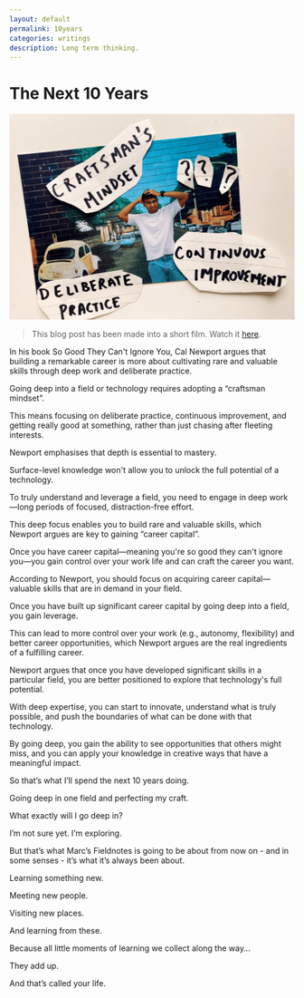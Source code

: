 ```yaml
---
layout: default
permalink: 10years
categories: writings
description: Long term thinking.
---
```


# The Next 10 Years

![10years](/assets/covers/10years.png)

> This blog post has been made into a short film. Watch it [here](https://www.youtube.com/watch?v=TU-UJ9Y7rr8).

In his book So Good They Can't Ignore You, Cal Newport argues that building a remarkable career is more about cultivating rare and valuable skills through deep work and deliberate practice.

Going deep into a field or technology requires adopting a “craftsman mindset”.

This means focusing on deliberate practice, continuous improvement, and getting really good at something, rather than just chasing after fleeting interests.

Newport emphasises that depth is essential to mastery.

Surface-level knowledge won't allow you to unlock the full potential of a technology.

To truly understand and leverage a field, you need to engage in deep work—long periods of focused, distraction-free effort.

This deep focus enables you to build rare and valuable skills, which Newport argues are key to gaining “career capital”.

Once you have career capital—meaning you're so good they can't ignore you—you gain control over your work life and can craft the career you want.

According to Newport, you should focus on acquiring career capital—valuable skills that are in demand in your field.

Once you have built up significant career capital by going deep into a field, you gain leverage.

This can lead to more control over your work (e.g., autonomy, flexibility) and better career opportunities, which Newport argues are the real ingredients of a fulfilling career.

Newport argues that once you have developed significant skills in a particular field, you are better positioned to explore that technology's full potential.

With deep expertise, you can start to innovate, understand what is truly possible, and push the boundaries of what can be done with that technology.

By going deep, you gain the ability to see opportunities that others might miss, and you can apply your knowledge in creative ways that have a meaningful impact.

So that’s what I’ll spend the next 10 years doing.

Going deep in one field and perfecting my craft.

What exactly will I go deep in?

I’m not sure yet. I’m exploring.

But that’s what Marc’s Fieldnotes is going to be about from now on - and in some senses - it’s what it’s always been about.

Learning something new.

Meeting new people.

Visiting new places.

And learning from these.

Because all little moments of learning we collect along the way…

They add up.

And that’s called your life.
